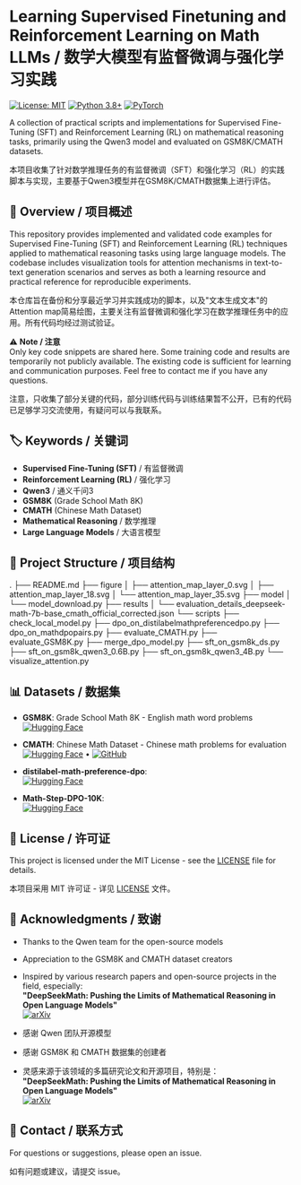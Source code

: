 # Learning Supervised Finetuning and Reinforcement Learning on Math LLMs / 数学大模型有监督微调与强化学习实践

[![License: MIT](https://img.shields.io/badge/License-MIT-yellow.svg)](https://opensource.org/licenses/MIT)
[![Python 3.8+](https://img.shields.io/badge/python-3.8+-blue.svg)](https://www.python.org/downloads/)
[![PyTorch](https://img.shields.io/badge/PyTorch-%23EE4C2C.svg?logo=PyTorch&logoColor=white)](https://pytorch.org/)

A collection of practical scripts and implementations for Supervised Fine-Tuning (SFT) and Reinforcement Learning (RL) on mathematical reasoning tasks, primarily using the Qwen3 model and evaluated on GSM8K/CMATH datasets.

本项目收集了针对数学推理任务的有监督微调（SFT）和强化学习（RL）的实践脚本与实现，主要基于Qwen3模型并在GSM8K/CMATH数据集上进行评估。

## 📖 Overview / 项目概述

This repository provides implemented and validated code examples for Supervised Fine-Tuning (SFT) and Reinforcement Learning (RL) techniques applied to mathematical reasoning tasks using large language models. The codebase includes visualization tools for attention mechanisms in text-to-text generation scenarios and serves as both a learning resource and practical reference for reproducible experiments.

本仓库旨在备份和分享最近学习并实践成功的脚本，以及"文本生成文本"的Attention map简易绘图，主要关注有监督微调和强化学习在数学推理任务中的应用。所有代码均经过测试验证。

⚠️ **Note / 注意**  
Only key code snippets are shared here. Some training code and results are temporarily not publicly available. The existing code is sufficient for learning and communication purposes. Feel free to contact me if you have any questions.

注意，只收集了部分关键的代码，部分训练代码与训练结果暂不公开，已有的代码已足够学习交流使用，有疑问可以与我联系。

## 🏷️ Keywords / 关键词

- **Supervised Fine-Tuning (SFT)** / 有监督微调
- **Reinforcement Learning (RL)** / 强化学习  
- **Qwen3** / 通义千问3
- **GSM8K** (Grade School Math 8K)
- **CMATH** (Chinese Math Dataset)
- **Mathematical Reasoning** / 数学推理
- **Large Language Models** / 大语言模型

## 📁 Project Structure / 项目结构
.
├── README.md
├── figure
│   ├── attention_map_layer_0.svg
│   ├── attention_map_layer_18.svg
│   └── attention_map_layer_35.svg
├── model
│   └── model_download.py
├── results
│   └── evaluation_details_deepseek-math-7b-base_cmath_official_corrected.json
└── scripts
    ├── check_local_model.py
    ├── dpo_on_distilabelmathpreferencedpo.py
    ├── dpo_on_mathdpopairs.py
    ├── evaluate_CMATH.py
    ├── evaluate_GSM8K.py
    ├── merge_dpo_model.py
    ├── sft_on_gsm8k_ds.py
    ├── sft_on_gsm8k_qwen3_0.6B.py
    ├── sft_on_gsm8k_qwen3_4B.py
    └── visualize_attention.py
## 📊 Datasets / 数据集

- **GSM8K**: Grade School Math 8K - English math word problems  
  [![Hugging Face](https://img.shields.io/badge/%F0%9F%A4%97%20Hugging%20Face-Dataset-blue)](https://huggingface.co/datasets/openai/gsm8k)

- **CMATH**: Chinese Math Dataset - Chinese math problems for evaluation  
  [![Hugging Face](https://img.shields.io/badge/%F0%9F%A4%97%20Hugging%20Face-Dataset-blue)](https://huggingface.co/datasets/weitianwen/cmath) • 
  [![GitHub](https://img.shields.io/badge/GitHub-Repository-black)](https://github.com/XiaoMi/cmath)

- **distilabel-math-preference-dpo**:  
  [![Hugging Face](https://img.shields.io/badge/%F0%9F%A4%97%20Hugging%20Face-Dataset-blue)](https://huggingface.co/datasets/argilla/distilabel-math-preference-dpo)

- **Math-Step-DPO-10K**:  
  [![Hugging Face](https://img.shields.io/badge/%F0%9F%A4%97%20Hugging%20Face-Dataset-blue)](https://huggingface.co/datasets/xinlai/Math-Step-DPO-10K)

## 📜 License / 许可证

This project is licensed under the MIT License - see the [LICENSE](LICENSE) file for details.

本项目采用 MIT 许可证 - 详见 [LICENSE](LICENSE) 文件。

## 🙏 Acknowledgments / 致谢

- Thanks to the Qwen team for the open-source models
- Appreciation to the GSM8K and CMATH dataset creators
- Inspired by various research papers and open-source projects in the field, especially:  
  **"DeepSeekMath: Pushing the Limits of Mathematical Reasoning in Open Language Models"**  
  [![arXiv](https://img.shields.io/badge/arXiv-2402.03300-b31b1b.svg)](https://arxiv.org/abs/2402.03300)

- 感谢 Qwen 团队开源模型
- 感谢 GSM8K 和 CMATH 数据集的创建者
- 灵感来源于该领域的多篇研究论文和开源项目，特别是：  
  **"DeepSeekMath: Pushing the Limits of Mathematical Reasoning in Open Language Models"**  
  [![arXiv](https://img.shields.io/badge/arXiv-2402.03300-b31b1b.svg)](https://arxiv.org/abs/2402.03300)

## 📧 Contact / 联系方式

For questions or suggestions, please open an issue.

如有问题或建议，请提交 issue。